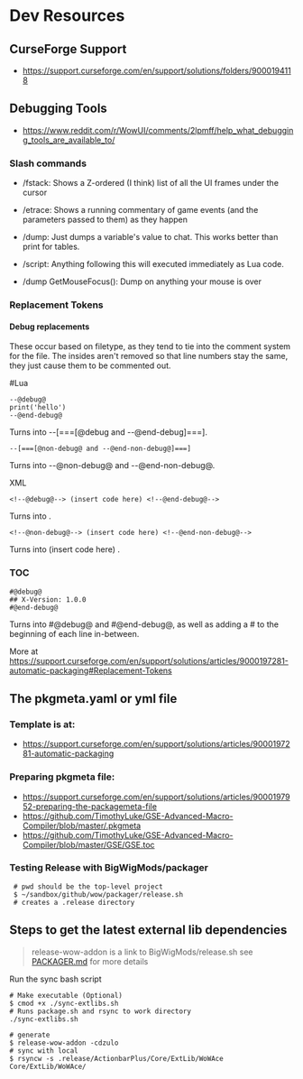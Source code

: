 # Dev Resources

## CurseForge Support
- https://support.curseforge.com/en/support/solutions/folders/9000194118

## Debugging Tools
- https://www.reddit.com/r/WowUI/comments/2lpmff/help_what_debugging_tools_are_available_to/

### Slash commands

- /fstack: Shows a Z-ordered (I think) list of all the UI frames under the cursor

- /etrace: Shows a running commentary of game events (and the parameters passed to them) as they happen

- /dump: Just dumps a variable's value to chat. This works better than print for tables.

- /script: Anything following this will executed immediately as Lua code.
  
- /dump GetMouseFocus(): Dump on anything your mouse is over

### Replacement Tokens

#### Debug replacements

These occur based on filetype, as they tend to tie into the comment system for the file.
The insides aren't removed so that line numbers stay the same, they just cause them to be commented out.



#Lua

```text
--@debug@ 
print('hello')
--@end-debug@
```

Turns into --[===[@debug and --@end-debug]===].

```text
--[===[@non-debug@ and --@end-non-debug@]===]
```

Turns into --@non-debug@ and --@end-non-debug@.


XML

```text
<!--@debug@--> (insert code here) <!--@end-debug@-->
```
Turns into <!--@debug (insert code here) @end-debug@-->.


```text
<!--@non-debug@--> (insert code here) <!--@end-non-debug@-->
```
Turns into <!--@non-debug@--> (insert code here) <!--@end-non-debug@-->.



### TOC

```text
#@debug@
## X-Version: 1.0.0
#@end-debug@
```
Turns into #@debug@ and #@end-debug@, as well as adding a # to the beginning of each line in-between.

More at https://support.curseforge.com/en/support/solutions/articles/9000197281-automatic-packaging#Replacement-Tokens

## The pkgmeta.yaml or yml file

### Template is at:
- https://support.curseforge.com/en/support/solutions/articles/9000197281-automatic-packaging

### Preparing pkgmeta file:
- https://support.curseforge.com/en/support/solutions/articles/9000197952-preparing-the-packagemeta-file
- https://github.com/TimothyLuke/GSE-Advanced-Macro-Compiler/blob/master/.pkgmeta
- https://github.com/TimothyLuke/GSE-Advanced-Macro-Compiler/blob/master/GSE/GSE.toc


### Testing Release with BigWigMods/packager
```shell
 # pwd should be the top-level project
 $ ~/sandbox/github/wow/packager/release.sh
 # creates a .release directory
```

## Steps to get the latest external lib dependencies

> release-wow-addon is a link to BigWigMods/release.sh
see [PACKAGER.md](PACKAGER.md) for more details

Run the sync bash script
```shell
# Make executable (Optional)
$ cmod +x ./sync-extlibs.sh
# Runs package.sh and rsync to work directory
./sync-extlibs.sh
```

```shell
# generate
$ release-wow-addon -cdzulo
# sync with local
$ rsyncw -s .release/ActionbarPlus/Core/ExtLib/WoWAce Core/ExtLib/WoWAce/
```
